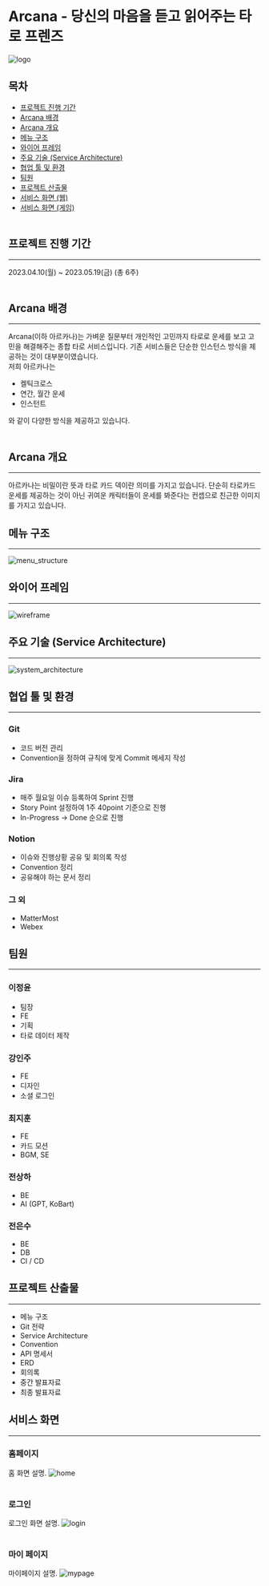 # Arcana - 당신의 마음을 듣고 읽어주는 타로 프렌즈

![logo](./images/logo.png)

## 목차

- [프로젝트 진행 기간](#프로젝트-진행-기간)
- [Arcana 배경](#arcana-배경)
- [Arcana 개요](#arcana-개요)
- [메뉴 구조](#메뉴-구조)
- [와이어 프레임](#와이어-프레임)
- [주요 기술 (Service Architecture)](#주요-기술-service-architecture)
- [협업 툴 및 환경](#협업-툴-및-환경)
- [팀원](#팀원)
- [프로젝트 산출물](#프로젝트-산출물)
- [서비스 화면 (웹)](#서비스-화면-웹)
- [서비스 화면 (게임)](#서비스-화면-게임)  
  <br>

## 프로젝트 진행 기간

---

2023.04.10(월) ~ 2023.05.19(금) (총 6주)  
<br>

## Arcana 배경

---

Arcana(이하 아르카나)는 가벼운 질문부터 개인적인 고민까지 타로로 운세를 보고 고민을 해결해주는 종합 타로 서비스입니다.
기존 서비스들은 단순한 인스턴스 방식을 제공하는 것이 대부분이였습니다.
<br>
저희 아르카나는

- 켈틱크로스
- 연간, 월간 운세
- 인스턴트

와 같이 다양한 방식을 제공하고 있습니다.  
<br>

## Arcana 개요

---

아르카나는 비밀이란 뜻과 타로 카드 덱이란 의미를 가지고 있습니다.
단순히 타로카드 운세를 제공하는 것이 아닌 귀여운 캐릭터들이 운세를 봐준다는 컨셉으로 친근한 이미지를 가지고 있습니다.
<br>

## 메뉴 구조

---

![menu_structure](./images/menu_structure.png)

## 와이어 프레임

---

![wireframe](./images/wireframe.png)

## 주요 기술 (Service Architecture)

---

![system_architecture](./images/system_architecture.png)

## 협업 툴 및 환경

---

### Git

- 코드 버전 관리
- Convention을 정하여 규칙에 맞게 Commit 메세지 작성

### Jira

- 매주 월요일 이슈 등록하여 Sprint 진행
- Story Point 설정하여 1주 40point 기준으로 진행
- In-Progress -> Done 순으로 진행

### Notion

- 이슈와 진행상황 공유 및 회의록 작성
- Convention 정리
- 공유해야 하는 문서 정리

### 그 외

- MatterMost
- Webex

## 팀원

---

### 이정윤

- 팀장
- FE
- 기획
- 타로 데이터 제작

### 강인주

- FE
- 디자인
- 소셜 로그인

### 최지훈

- FE
- 카드 모션
- BGM, SE

### 전상하

- BE
- AI (GPT, KoBart)

### 전은수

- BE
- DB
- CI / CD

## 프로젝트 산출물

---

- 메뉴 구조
- Git 전략
- Service Architecture
- Convention
- API 명세서
- ERD
- 회의록
- 중간 발표자료
- 최종 발표자료

## 서비스 화면

---

### 홈페이지

홈 화면 설명.
![home](./images/home.png)
<br><br>

### 로그인

로그인 화면 설명.
![login](./images/login.png)
<br><br>

### 마이 페이지

마이페이지 설명.
![mypage](./images/mypage.png)
<br><br>
